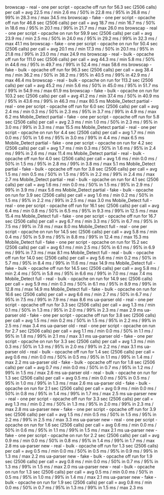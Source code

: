 browscap - real - one per script - opcache off run for 56.3 sec (2506 calls) per call = avg 22.5 ms / min 2.6 ms / 50% in 22.8 ms / 95% in 26.8 ms / 99% in 28.3 ms / max 34.5 ms
browscap - fake - one per script - opcache off run for 46.8 sec (2506 calls) per call = avg 18.7 ms / min 16.7 ms / 50% in 18.6 ms / 95% in 20.1 ms / 99% in 21.7 ms / max 26.0 ms
browscap - real - one per script - opcache on run for 59.9 sec (2506 calls) per call = avg 23.9 ms / min 2.5 ms / 50% in 24.0 ms / 95% in 29.2 ms / 99% in 32.3 ms / max 41.1 ms
browscap - fake - one per script - opcache on run for 50.4 sec (2506 calls) per call = avg 20.1 ms / min 17.3 ms / 50% in 20.1 ms / 95% in 21.8 ms / 99% in 23.0 ms / max 24.9 ms
browscap - real - bulk - opcache off run for 111.0 sec (2506 calls) per call = avg 44.3 ms / min 5.8 ms / 50% in 44.6 ms / 95% in 49.7 ms / 99% in 52.4 ms / max 58.6 ms
browscap - fake - bulk - opcache off run for 96.3 sec (2506 calls) per call = avg 38.4 ms / min 36.2 ms / 50% in 38.2 ms / 95% in 40.5 ms / 99% in 42.9 ms / max 46.4 ms
browscap - real - bulk - opcache on run for 113.2 sec (2506 calls) per call = avg 45.2 ms / min 5.6 ms / 50% in 45.0 ms / 95% in 51.7 ms / 99% in 54.9 ms / max 61.9 ms
browscap - fake - bulk - opcache on run for 103.2 sec (2506 calls) per call = avg 41.2 ms / min 37.4 ms / 50% in 40.9 ms / 95% in 43.6 ms / 99% in 46.3 ms / max 80.5 ms
Mobile_Detect partial - real - one per script - opcache off run for 6.0 sec (2506 calls) per call = avg 2.4 ms / min 0.3 ms / 50% in 2.3 ms / 95% in 3.7 ms / 99% in 4.9 ms / max 6.2 ms
Mobile_Detect partial - fake - one per script - opcache off run for 5.8 sec (2506 calls) per call = avg 2.3 ms / min 1.0 ms / 50% in 2.3 ms / 95% in 3.0 ms / 99% in 3.3 ms / max 15.5 ms
Mobile_Detect partial - real - one per script - opcache on run for 4.4 sec (2506 calls) per call = avg 1.7 ms / min 0.0 ms / 50% in 1.6 ms / 95% in 3.0 ms / 99% in 4.4 ms / max 6.5 ms
Mobile_Detect partial - fake - one per script - opcache on run for 4.2 sec (2506 calls) per call = avg 1.7 ms / min 0.3 ms / 50% in 1.6 ms / 95% in 2.4 ms / 99% in 2.6 ms / max 11.4 ms
Mobile_Detect partial - real - bulk - opcache off run for 4.0 sec (2506 calls) per call = avg 1.6 ms / min 0.0 ms / 50% in 1.5 ms / 95% in 2.8 ms / 99% in 3.8 ms / max 5.1 ms
Mobile_Detect partial - fake - bulk - opcache off run for 3.8 sec (2506 calls) per call = avg 1.5 ms / min 0.5 ms / 50% in 1.5 ms / 95% in 2.2 ms / 99% in 2.4 ms / max 2.7 ms
Mobile_Detect partial - real - bulk - opcache on run for 4.1 sec (2506 calls) per call = avg 1.6 ms / min 0.0 ms / 50% in 1.5 ms / 95% in 2.9 ms / 99% in 3.9 ms / max 5.6 ms
Mobile_Detect partial - fake - bulk - opcache on run for 3.9 sec (2506 calls) per call = avg 1.6 ms / min 0.2 ms / 50% in 1.5 ms / 95% in 2.2 ms / 99% in 2.5 ms / max 3.0 ms
Mobile_Detect full - real - one per script - opcache off run for 16.1 sec (2506 calls) per call = avg 6.4 ms / min 0.8 ms / 50% in 6.5 ms / 95% in 9.3 ms / 99% in 12.5 ms / max 15.4 ms
Mobile_Detect full - fake - one per script - opcache off run for 16.7 sec (2506 calls) per call = avg 6.7 ms / min 3.3 ms / 50% in 6.7 ms / 95% in 7.5 ms / 99% in 7.8 ms / max 8.0 ms
Mobile_Detect full - real - one per script - opcache on run for 14.5 sec (2506 calls) per call = avg 5.8 ms / min 0.4 ms / 50% in 5.9 ms / 95% in 8.8 ms / 99% in 12.4 ms / max 15.3 ms
Mobile_Detect full - fake - one per script - opcache on run for 15.2 sec (2506 calls) per call = avg 6.1 ms / min 2.5 ms / 50% in 6.1 ms / 95% in 6.9 ms / 99% in 7.3 ms / max 8.1 ms
Mobile_Detect full - real - bulk - opcache off run for 14.0 sec (2506 calls) per call = avg 5.6 ms / min 0.2 ms / 50% in 5.7 ms / 95% in 8.4 ms / 99% in 11.6 ms / max 14.9 ms
Mobile_Detect full - fake - bulk - opcache off run for 14.5 sec (2506 calls) per call = avg 5.8 ms / min 2.4 ms / 50% in 5.8 ms / 95% in 6.6 ms / 99% in 7.0 ms / max 7.4 ms
Mobile_Detect full - real - bulk - opcache on run for 14.9 sec (2506 calls) per call = avg 5.9 ms / min 0.3 ms / 50% in 6.1 ms / 95% in 8.9 ms / 99% in 12.8 ms / max 14.9 ms
Mobile_Detect full - fake - bulk - opcache on run for 16.6 sec (2506 calls) per call = avg 6.6 ms / min 2.7 ms / 50% in 6.7 ms / 95% in 7.5 ms / 99% in 7.9 ms / max 8.6 ms
ua-parser old - real - one per script - opcache off run for 3.3 sec (2506 calls) per call = avg 1.3 ms / min 0.1 ms / 50% in 1.3 ms / 95% in 2.0 ms / 99% in 2.3 ms / max 2.9 ms
ua-parser old - fake - one per script - opcache off run for 3.8 sec (2506 calls) per call = avg 1.5 ms / min 0.2 ms / 50% in 1.5 ms / 95% in 2.2 ms / 99% in 2.5 ms / max 3.4 ms
ua-parser old - real - one per script - opcache on run for 2.7 sec (2506 calls) per call = avg 1.1 ms / min 0.0 ms / 50% in 1.1 ms / 95% in 1.8 ms / 99% in 2.1 ms / max 3.1 ms
ua-parser old - fake - one per script - opcache on run for 3.3 sec (2506 calls) per call = avg 1.3 ms / min 0.3 ms / 50% in 1.3 ms / 95% in 2.0 ms / 99% in 2.2 ms / max 3.1 ms
ua-parser old - real - bulk - opcache off run for 1.4 sec (2506 calls) per call = avg 0.6 ms / min 0.0 ms / 50% in 0.5 ms / 95% in 1.1 ms / 99% in 1.4 ms / max 2.2 ms
ua-parser old - fake - bulk - opcache off run for 1.8 sec (2506 calls) per call = avg 0.7 ms / min 0.0 ms / 50% in 0.7 ms / 95% in 1.2 ms / 99% in 1.5 ms / max 2.6 ms
ua-parser old - real - bulk - opcache on run for 1.3 sec (2506 calls) per call = avg 0.5 ms / min 0.0 ms / 50% in 0.5 ms / 95% in 1.0 ms / 99% in 1.3 ms / max 2.6 ms
ua-parser old - fake - bulk - opcache on run for 2.1 sec (2506 calls) per call = avg 0.9 ms / min 0.0 ms / 50% in 0.8 ms / 95% in 1.4 ms / 99% in 1.7 ms / max 2.5 ms
ua-parser new - real - one per script - opcache off run for 3.3 sec (2506 calls) per call = avg 1.3 ms / min 0.2 ms / 50% in 1.3 ms / 95% in 2.0 ms / 99% in 2.3 ms / max 2.8 ms
ua-parser new - fake - one per script - opcache off run for 3.9 sec (2506 calls) per call = avg 1.5 ms / min 0.5 ms / 50% in 1.5 ms / 95% in 2.2 ms / 99% in 2.5 ms / max 3.3 ms
ua-parser new - real - one per script - opcache on run for 1.6 sec (2506 calls) per call = avg 0.6 ms / min 0.0 ms / 50% in 0.6 ms / 95% in 1.1 ms / 99% in 1.5 ms / max 2.1 ms
ua-parser new - fake - one per script - opcache on run for 2.2 sec (2506 calls) per call = avg 0.9 ms / min 0.0 ms / 50% in 0.8 ms / 95% in 1.4 ms / 99% in 1.7 ms / max 2.8 ms
ua-parser new - real - bulk - opcache off run for 1.3 sec (2506 calls) per call = avg 0.5 ms / min 0.0 ms / 50% in 0.5 ms / 95% in 0.9 ms / 99% in 1.3 ms / max 2.2 ms
ua-parser new - fake - bulk - opcache off run for 1.9 sec (2506 calls) per call = avg 0.8 ms / min 0.0 ms / 50% in 0.7 ms / 95% in 1.3 ms / 99% in 1.5 ms / max 2.0 ms
ua-parser new - real - bulk - opcache on run for 1.3 sec (2506 calls) per call = avg 0.5 ms / min 0.0 ms / 50% in 0.5 ms / 95% in 1.0 ms / 99% in 1.4 ms / max 2.1 ms
ua-parser new - fake - bulk - opcache on run for 1.9 sec (2506 calls) per call = avg 0.8 ms / min 0.0 ms / 50% in 0.7 ms / 95% in 1.3 ms / 99% in 1.5 ms / max 2.3 ms
